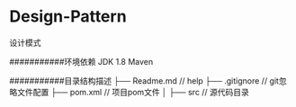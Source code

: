 # Design-Pattern
设计模式

###########环境依赖
JDK 1.8
Maven

###########目录结构描述
├── Readme.md                   // help
├── .gitignore                  // git忽略文件配置
├── pom.xml                     // 项目pom文件
│   ├── src                     // 源代码目录
